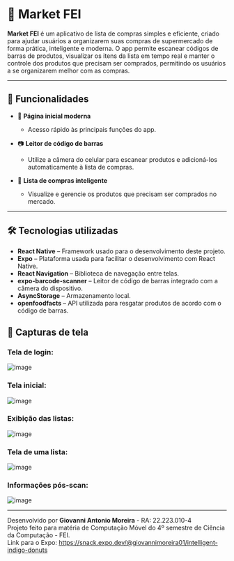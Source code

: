 # 🛒 Market FEI

**Market FEI** é um aplicativo de lista de compras simples e eficiente, criado para ajudar usuários a organizarem suas compras de supermercado de forma prática, inteligente e moderna. O app permite escanear códigos de barras de produtos, visualizar os itens da lista em tempo real e manter o controle dos produtos que precisam ser comprados, permitindo os usuários a se organizarem melhor com as compras.

---

## 🚀 Funcionalidades

- 📱 **Página inicial moderna**
  - Acesso rápido às principais funções do app.

- 📷 **Leitor de código de barras**
  - Utilize a câmera do celular para escanear produtos e adicioná-los automaticamente à lista de compras.

- 📝 **Lista de compras inteligente**
  - Visualize e gerencie os produtos que precisam ser comprados no mercado.

---

## 🛠️ Tecnologias utilizadas

- **React Native** – Framework usado para o desenvolvimento deste projeto.
- **Expo** – Plataforma usada para facilitar o desenvolvimento com React Native.
- **React Navigation** – Biblioteca de navegação entre telas.
- **expo-barcode-scanner** – Leitor de código de barras integrado com a câmera do dispositivo.
- **AsyncStorage** – Armazenamento local.
- **openfoodfacts** – API utilizada para resgatar produtos de acordo com o código de barras.



## 📸 Capturas de tela
### Tela de login: 
![image](https://github.com/user-attachments/assets/b5d46da8-a4d1-4f4c-bb97-023b7a26da5f)
### Tela inicial:
![image](https://github.com/user-attachments/assets/abdff5d7-f79d-44d8-8591-034548b885b7)
### Exibição das listas:
![image](https://github.com/user-attachments/assets/8b380b3d-4285-46eb-9678-46c321869bbf)
### Tela de uma lista:
![image](https://github.com/user-attachments/assets/ea5fd077-6db9-4f50-86a1-2b0ec1b7adb7)
### Informações pós-scan:
![image](https://github.com/user-attachments/assets/29981d4b-e3cf-4e7b-aa89-e7425fe919f8)



---

Desenvolvido por **Giovanni Antonio Moreira** - RA: 22.223.010-4 <br>
Projeto feito para matéria de Computação Móvel do 4º semestre de Ciência da Computação - FEI. <br>
Link para o Expo: https://snack.expo.dev/@giovannimoreira01/intelligent-indigo-donuts


